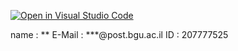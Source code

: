 [![Open in Visual Studio Code](https://classroom.github.com/assets/open-in-vscode-c66648af7eb3fe8bc4f294546bfd86ef473780cde1dea487d3c4ff354943c9ae.svg)](https://classroom.github.com/online_ide?assignment_repo_id=7595723&assignment_repo_type=AssignmentRepo)


name : **
E-Mail : ***@post.bgu.ac.il
ID : 207777525
